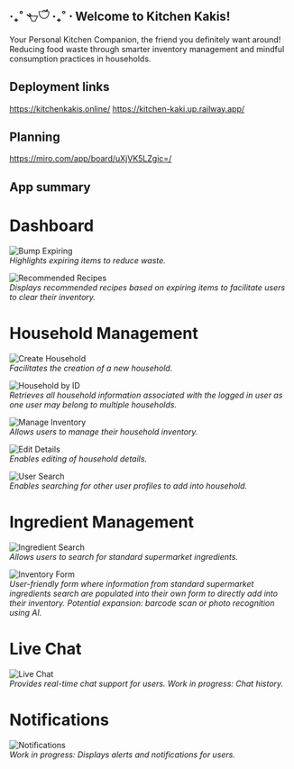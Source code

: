
## ‧₊˚ 𓐐𓎩 ‧₊˚ ⋅ Welcome to Kitchen Kakis! 

Your Personal Kitchen Companion, the friend you definitely want around! Reducing food waste through smarter inventory management and mindful consumption practices in households.

## Deployment links

https://kitchenkakis.online/
https://kitchen-kaki.up.railway.app/

## Planning

https://miro.com/app/board/uXjVK5LZgic=/

## App summary

# Dashboard
![Bump Expiring](screenshots/dashboard-bump-expiring.png)  
*Highlights expiring items to reduce waste.*

![Recommended Recipes](screenshots/dashboard-recommended-recipes.png)  
*Displays recommended recipes based on expiring items to facilitate users to clear their inventory.*


# Household Management
![Create Household](screenshots/household-create.png)  
*Facilitates the creation of a new household.*

![Household by ID](screenshots/household-by-id.png)  
*Retrieves all household information associated with the logged in user as one user may belong to multiple households.*

![Manage Inventory](screenshots/household-manage-inventory.png)  
*Allows users to manage their household inventory.*

![Edit Details](screenshots/household-edit-details.png)  
*Enables editing of household details.*


![User Search](screenshots/user-search.png)  
*Enables searching for other user profiles to add into household.*

# Ingredient Management

![Ingredient Search](screenshots/ingredient-search.png)  
*Allows users to search for standard supermarket ingredients.*

![Inventory Form](screenshots/inventory-form.png)  
*User-friendly form where information from standard supermarket ingredients search are populated into their own form to directly add into their inventory.*
*Potential expansion: barcode scan or photo recognition using AI.*


# Live Chat

![Live Chat](screenshots/live-chat.png)  
*Provides real-time chat support for users.*
*Work in progress: Chat history.*

# Notifications

![Notifications](screenshots/notifications.png)  
*Work in progress: Displays alerts and notifications for users.*
